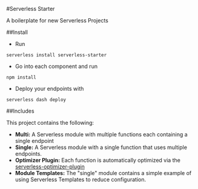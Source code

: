 #Serverless Starter

A boilerplate for new Serverless Projects

##Install

* Run
```
serverless install serverless-starter
```
* Go into each component and run
```
npm install
```
* Deploy your endpoints with
```
serverless dash deploy
```

##Includes

This project contains the following:

* **Multi:** A Serverless module with multiple functions each containing a single endpoint
* **Single:** A Serverless module with a single function that uses multiple endpoints.
* **Optimizer Plugin:**  Each function is automatically optimized via the [serverless-optimizer-plugin](https://www.github.com/serverless/serverless-optimizer-plugin)
* **Module Templates:** The "single" module contains a simple example of using Serverless Templates to reduce configuration.